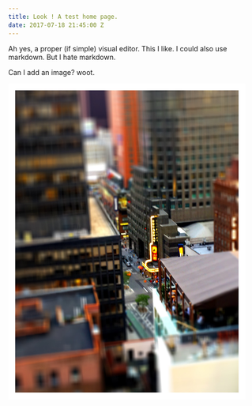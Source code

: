 ```yaml
---
title: Look ! A test home page.
date: 2017-07-18 21:45:00 Z
---
```


Ah yes, a proper (if simple) visual editor. This I like.  I could also use markdown. But I hate markdown.

Can I add an image? woot.

![IMG_0038.png](/uploads/IMG_0038.png)